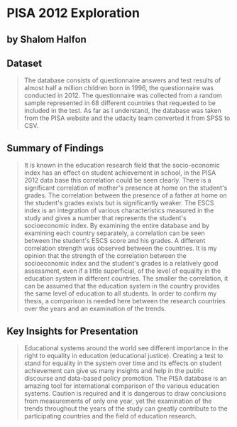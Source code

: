# PISA 2012 Exploration
## by Shalom Halfon


## Dataset
> The database consists of questionnaire answers and test results of almost half a million children born in 1996, the questionnaire was conducted in 2012. The questionnaire was collected from a random sample represented in 68 different countries that requested to be included in the test.
> As far as I understand, the database was taken from the PISA website and the udacity team converted it from SPSS to CSV.

## Summary of Findings

> It is known in the education research field that the socio-economic index has an effect on student achievement in school, in the PISA 2012 data base this correlation could be seen clearly.
>There is a significant correlation of mother's presence at home on the student's grades. The correlation between the presence of a father at home on the student's grades exists but is significantly weaker.
> The ESCS index is an integration of various characteristics measured in the study and gives a number that represents the student's socioeconomic index. By examining the entire database and by examining each country separately, a correlation can be seen between the student's ESCS score and his grades. A different correlation strength was observed between the countries.
> It is my opinion that the strength of the correlation between the socioeconomic index and the student's grades is a relatively good assessment, even if a little superficial, of the level of equality in the education system in different countries.
> The smaller the correlation, it can be assumed that the education system in the country provides the same level of education to all students.
> In order to confirm my thesis, a comparison is needed here between the research countries over the years and an examination of the trends.

## Key Insights for Presentation

>Educational systems around the world see different importance in the right to equality in education (educational justice). Creating a test to stand for equality in the system over time and its effects on student achievement can give us many insights and help in the public discourse and data-based policy promotion.
> The PISA database is an amazing tool for international comparison of the various education systems. Caution is required and it is dangerous to draw conclusions from measurements of only one year, yet the examination of the trends throughout the years of the study can greatly contribute to the participating countries and the field of education research.
